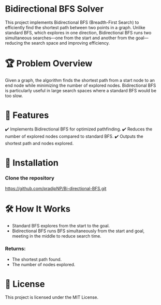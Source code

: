 # Bidirectional BFS Solver
This project implements Bidirectional BFS (Breadth-First Search) to efficiently find the shortest path between two points in a graph. Unlike standard BFS, which explores in one direction, Bidirectional BFS runs two simultaneous searches—one from the start and another from the goal—reducing the search space and improving efficiency.

# 🏆 Problem Overview
Given a graph, the algorithm finds the shortest path from a start node to an end node while minimizing the number of explored nodes. Bidirectional BFS is particularly useful in large search spaces where a standard BFS would be too slow.

# 🔹 Features
✔️ Implements Bidirectional BFS for optimized pathfinding.
✔️ Reduces the number of explored nodes compared to standard BFS.
✔️ Outputs the shortest path and nodes explored.

# 📂 Installation
### Clone the repository
  https://github.com/pradipNP/Bi-directional-BFS.git

# 🛠️ How It Works
- Standard BFS explores from the start to the goal.
- Bidirectional BFS runs BFS simultaneously from the start and goal, meeting in the middle to reduce search time.
### Returns:
  - The shortest path found.
  - The number of nodes explored.

# 📜 License
This project is licensed under the MIT License.
